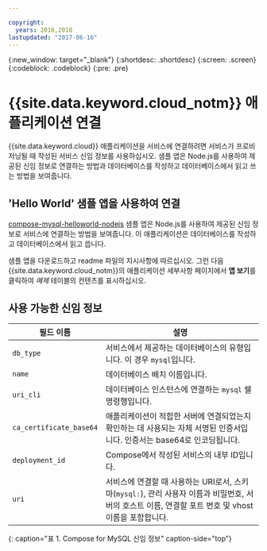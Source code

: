```yaml
---

copyright:
  years: 2016,2018
lastupdated: "2017-06-16"
---
```


{:new_window: target="_blank"}
{:shortdesc: .shortdesc}
{:screen: .screen}
{:codeblock: .codeblock}
{:pre: .pre}

# {{site.data.keyword.cloud_notm}} 애플리케이션 연결

{{site.data.keyword.cloud}} 애플리케이션을 서비스에 연결하려면 서비스가 프로비저닝될 때 작성된 서비스 신임 정보를 사용하십시오. 샘플 앱은 Node.js를 사용하여 제공된 신임 정보로 연결하는 방법과 데이터베이스를 작성하고 데이터베이스에서 읽고 쓰는 방법을 보여줍니다.

## 'Hello World' 샘플 앱을 사용하여 연결

[compose-mysql-helloworld-nodejs](https://github.com/IBM-Bluemix/compose-mysql-helloworld-nodejs) 샘플 앱은 Node.js를 사용하여 제공된 신임 정보로 서비스에 연결하는 방법을 보여줍니다. 이 애플리케이션은 데이터베이스를 작성하고 데이터베이스에서 읽고 씁니다.

샘플 앱을 다운로드하고 readme 파일의 지시사항에 따르십시오. 그런 다음 {{site.data.keyword.cloud_notm}}의 애플리케이션 세부사항 페이지에서 **앱 보기**를 클릭하여 *예제* 테이블의 컨텐츠를 표시하십시오.

## 사용 가능한 신임 정보

필드 이름|설명
----------|-----------
`db_type`|서비스에서 제공하는 데이터베이스의 유형입니다. 이 경우 `mysql`입니다.
`name`|데이터베이스 배치 이름입니다.
`uri_cli`|데이터베이스 인스턴스에 연결하는 `mysql` 쉘 명령행입니다.
`ca_certificate_base64`|애플리케이션이 적합한 서버에 연결되었는지 확인하는 데 사용되는 자체 서명된 인증서입니다. 인증서는 base64로 인코딩됩니다.
`deployment_id`|Compose에서 작성된 서비스의 내부 ID입니다.
`uri`|서비스에 연결할 때 사용하는 URI로서, 스키마(`mysql:`), 관리 사용자 이름과 비밀번호, 서버의 호스트 이름, 연결할 포트 번호 및 vhost 이름을 포함합니다.
{: caption="표 1. Compose for MySQL 신임 정보" caption-side="top"}

